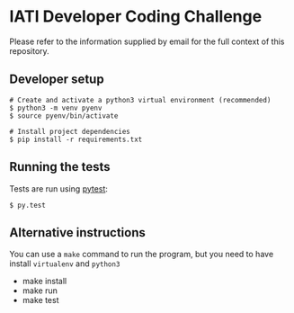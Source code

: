 # IATI Developer Coding Challenge

Please refer to the information supplied by email for the full context of this repository.

## Developer setup
```
# Create and activate a python3 virtual environment (recommended)
$ python3 -m venv pyenv
$ source pyenv/bin/activate

# Install project dependencies
$ pip install -r requirements.txt
```

## Running the tests

Tests are run using [pytest](https://docs.pytest.org/en/latest/):

```
$ py.test
```

## Alternative instructions
You can use a `make` command to run the program, but you need to have install `virtualenv` and `python3`

- make install
- make run
- make test